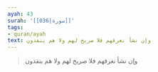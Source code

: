 ```yaml
---
ayah: 43
surah: '[[036|سورة]]'
tags:
- quran/ayah
text: وإن نشأ نغرقهم فلا صريخ لهم ولا هم ينقذون
---
```

> وإن نشأ نغرقهم فلا صريخ لهم ولا هم ينقذون
